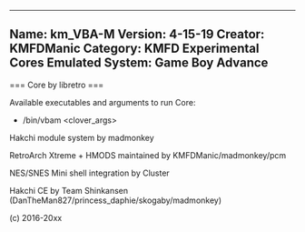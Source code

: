 -----------------------
Name: km_VBA-M
Version: 4-15-19
Creator: KMFDManic
Category: KMFD Experimental Cores
Emulated System: Game Boy Advance
-----------------------
=== Core by libretro ===

Available executables and arguments to run Core:
- /bin/vbam <rom> <clover_args>

Hakchi module system by madmonkey

RetroArch Xtreme + HMODS maintained by KMFDManic/madmonkey/pcm

NES/SNES Mini shell integration by Cluster

Hakchi CE by Team Shinkansen (DanTheMan827/princess_daphie/skogaby/madmonkey)

(c) 2016-20xx
